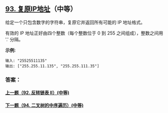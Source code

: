 ## [93. 复原IP地址](https://leetcode-cn.com/problems/restore-ip-addresses/)（中等）

给定一个只包含数字的字符串，复原它并返回所有可能的 IP 地址格式。

有效的 IP 地址正好由四个整数（每个整数位于 0 到 255 之间组成），整数之间用 '.' 分隔。

**示例:**

```
输入: "25525511135"
输出: ["255.255.11.135", "255.255.111.35"]
```



### 答案：



#### [上一题（92. 反转链表 II）(中等)](https://github.com/sdwwld/leetCode/blob/master/src/main/java/com/wld/java/leetcode/leetCode0092.md)

#### [下一题（94. 二叉树的中序遍历）(中等)](https://github.com/sdwwld/leetCode/blob/master/src/main/java/com/wld/java/leetcode/leetCode0094.md)